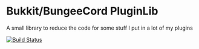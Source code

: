 Bukkit/BungeeCord PluginLib
===========================

A small library to reduce the code for some stuff I put in a lot of my plugins


[![Build Status](https://ci.pcgamingfreaks.at/job/Bukkit_Bungee_PluginLib/badge/icon)](https://ci.pcgamingfreaks.at/job/Bukkit_Bungee_PluginLib/)